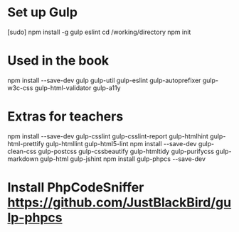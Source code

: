 # Set up Gulp
[sudo] npm install -g gulp eslint
cd /working/directory
npm init
# Used in the book
npm install --save-dev gulp gulp-util gulp-eslint gulp-autoprefixer gulp-w3c-css gulp-html-validator gulp-a11y
# Extras for teachers
npm install --save-dev gulp-csslint gulp-csslint-report gulp-htmlhint gulp-html-prettify gulp-htmllint gulp-html5-lint
npm install --save-dev gulp-clean-css gulp-postcss gulp-cssbeautify gulp-htmltidy gulp-purifycss gulp-markdown gulp-html gulp-jshint
npm install gulp-phpcs --save-dev
# Install PhpCodeSniffer https://github.com/JustBlackBird/gulp-phpcs
